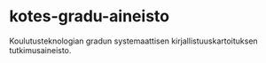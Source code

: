 # kotes-gradu-aineisto
Koulutusteknologian gradun systemaattisen kirjallistuuskartoituksen tutkimusaineisto.
